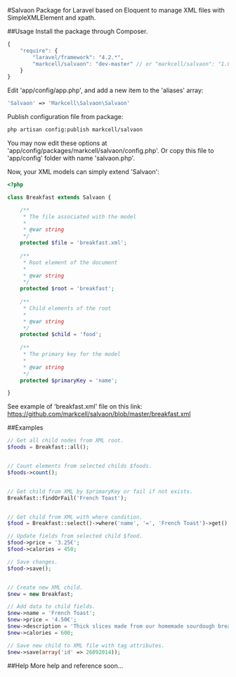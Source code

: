#Salvaon
Package for Laravel based on Eloquent to manage XML files with SimpleXMLElement and xpath.

##Usage
Install the package through Composer.

```js
{
    "require": {
        "laravel/framework": "4.2.*",
        "markcell/salvaon": "dev-master" // or "markcell/salvaon": "1.0.*"
    }
}
```


Edit 'app/config/app.php', and add a new item to the 'aliases' array:

```php
'Salvaon' => 'Markcell\Salvaon\Salvaon'
```


Publish configuration file from package:

```bash
php artisan config:publish markcell/salvaon
```

You may now edit these options at 'app/config/packages/markcell/salvaon/config.php'. Or copy this file to 'app/config' folder with name 'salvaon.php'.


Now, your XML models can simply extend 'Salvaon':

```php
<?php

class Breakfast extends Salvaon {

    /**
     * The file associated with the model
     *
     * @var string
     */
    protected $file = 'breakfast.xml';
   
    /**
     * Root element of the document
     *  
     * @var string
     */
    protected $root = 'breakfast';  
 
    /**
     * Child elements of the root
     * 
     * @var string 
     */
    protected $child = 'food';     
 
    /**
     * The primary key for the model
     *
     * @var string
     */
    protected $primaryKey = 'name';

}
```


See example of 'breakfast.xml' file on this link: 
https://github.com/markcell/salvaon/blob/master/breakfast.xml


##Examples
```php
// Get all child nodes from XML root.
$foods = Breakfast::all();


// Count elements from selected childs $foods.
$foods->count();


// Get child from XML by $primaryKey or fail if not exists.
Breakfast::findOrFail('French Toast');


// Get child from XML with where condition.
$food = Breakfast::select()->where('name', '=', 'French Toast')->get();

// Update fields from selected child $food. 
$food->price = '3.25€';
$food->calories = 450;

// Save changes.
$food->save();


// Create new XML child.
$new = new Breakfast;

// Add data to child fields.
$new->name = 'French Toast';
$new->price = '4.50€';
$new->description = 'Thick slices made from our homemade sourdough bread';
$new->calories = 600;

// Save new child to XML file with tag attributes.
$new->save(array('id' => 26092014));
```

##Help
More help and reference soon...

